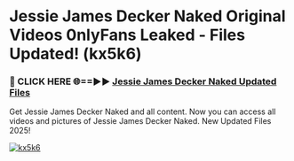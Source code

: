 # Jessie James Decker Naked Original Videos 0nlyFans Leaked - Files Updated! (kx5k6)

<h3>🔴 CLICK HERE 🌐==►► <a href="https://tinyurl.com/up5wt9bj" rel="nofollow">Jessie James Decker Naked Updated Files</a></h3>

Get Jessie James Decker Naked and all content. Now you can access all videos and pictures of Jessie James Decker Naked. New Updated Files 2025!

[![kx5k6](https://i.imgur.com/ABiUzMV.gif)](https://tinyurl.com/up5wt9bj)
